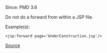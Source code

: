 Since: PMD 3.6

Do not do a forward from within a JSP file.

Example(s):
```
<jsp:forward page='UnderConstruction.jsp'/>
```

[Source](https://pmd.github.io/pmd-5.6.1/pmd-jsp/rules/jsp/basic.html#NoJspForward)

